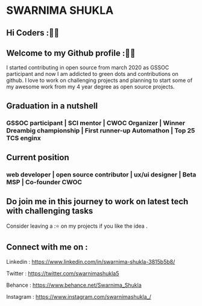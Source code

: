 # SWARNIMA SHUKLA


## Hi Coders :🙋‍♀️

## Welcome to my Github profile :👩‍💻

I started contributing in open source from march 2020 as GSSOC participant and now I am addicted to green dots and contributions on github.
I love to work on challenging projects and planning to start some of my awesome work from my 4 year degree as open source projects.


## Graduation in a nutshell 

### GSSOC participant | SCI mentor | CWOC Organizer | Winner Dreambig championship | First runner-up Automathon | Top 25 TCS enginx


## Current position

### web developer | open source contributor | ux/ui designer | Beta MSP | Co-founder CWOC

## Do join me in this journey to work on latest tech with challenging tasks

Consider leaving a :⭐ on my projects if you like the idea .

## Connect with me on :

Linkedin : https://www.linkedin.com/in/swarnima-shukla-3815b5b8/

Twitter : https://twitter.com/swarnimashukla5

Behance : https://www.behance.net/Swarnima_Shukla

Instagram : https://www.instagram.com/swarnimashukla_/


<!--
**Swarnimashukla/Swarnimashukla** is a ✨ _special_ ✨ repository because its `README.md` (this file) appears on your GitHub profile.

Here are some ideas to get you started:

- 🔭 I’m currently working on Web development 
- 🌱 I’m currently learning UX dsignig
- 👯 I’m looking to collaborate on ...
- 🤔 I’m looking for help with ...
- 💬 Ask me about ...
- 📫 How to reach me: ...
- 😄 Pronouns: ...
- ⚡ Fun fact: ...
-->
